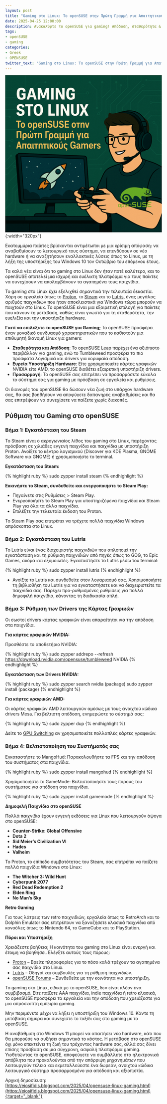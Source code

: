```yaml
---
layout: post
title: "Gaming στο Linux: Το openSUSE στην Πρώτη Γραμμή για Απαιτητικούς Gamers"
date: 2025-04-25 12:00:00
description: Ανακαλύψτε το openSUSE για gaming! Απόδοση, σταθερότητα & υποστήριξη hardware. Μεταφερθείτε από τα Windows χωρίς κόστος. Οδηγός εγκατάστασης.
tags:
- openSUSE
- gaming
categories:
- Greek
- OPENSUSE
twitter_text: 'Gaming στο Linux: Το openSUSE στην Πρώτη Γραμμή για Απαιτητικούς Gamers'
---
```


![Gaming στο Linux: Το openSUSE στην Πρώτη Γραμμή για Απαιτητικούς Gamers](/post_images/opensuse/openSUSE-gaming.png "Gaming στο Linux: Το openSUSE στην Πρώτη Γραμμή για Απαιτητικούς Gamers"){:width="320px"}

Εκατομμύρια παίκτες βρίσκονται αντιμέτωποι με μια κρίσιμη απόφαση: να αναβαθμίσουν το λειτουργικό τους σύστημα, να επενδύσουν σε νέο hardware ή να αναζητήσουν εναλλακτικές λύσεις όπως το Linux, με τη λήξη της υποστήριξης του Windows 10 τον Οκτώβριο του επόμενου έτους.

Τα καλά νέα είναι ότι το gaming στο Linux δεν ήταν ποτέ καλύτερο, και το openSUSE αποτελεί μια ισχυρή και ευέλικτη πλατφόρμα για τους παίκτες να συνεχίσουν να απολαμβάνουν τα αγαπημένα τους παιχνίδια.

Το gaming στο Linux έχει εξελιχθεί σημαντικά την τελευταία δεκαετία. Χάρη σε εργαλεία όπως το [Proton](https://www.protondb.com/), το [Steam](https://store.steampowered.com/) και το [Lutris](https://lutris.net/), ένας μεγάλος αριθμός παιχνιδιών που ήταν αποκλειστικά για Windows τώρα μπορούν να παιχτούν στο Linux. Το openSUSE είναι μια εξαιρετική επιλογή για παίκτες που κάνουν τη μετάβαση, καθώς είναι γνωστό για τη σταθερότητα, την ευελιξία και την υποστήριξη hardware.

**Γιατί να επιλέξετε το openSUSE για Gaming;** Το openSUSE προσφέρει έναν μοναδικό συνδυασμό χαρακτηριστικών που το καθιστούν μια επιθυμητή διανομή Linux για gamers:

*   **Σταθερότητα και Απόδοση**: Το openSUSE Leap παρέχει ένα αξιόπιστο περιβάλλον για gaming, ενώ το Tumbleweed προσφέρει τα πιο πρόσφατα λογισμικά και drivers για κορυφαία απόδοση.
*   **Ευρεία Υποστήριξη Hardware**: Είτε χρησιμοποιείτε κάρτες γραφικών NVIDIA είτε AMD, το openSUSE διαθέτει εξαιρετική υποστήριξη drivers.
*   **Προσαρμογή**: Το openSUSE σας επιτρέπει να προσαρμόσετε εύκολα το σύστημά σας για gaming με πρόσβαση σε εργαλεία και ρυθμίσεις.

Οι διανομές του openSUSE θα δώσουν νέα ζωή στο υπάρχον hardware σας, θα σας βοηθήσουν να αποφύγετε δαπανηρές αναβαθμίσεις και θα σας επιτρέψουν να συνεχίσετε να παίζετε χωρίς διακοπές.

## Ρύθμιση του Gaming στο openSUSE

### **Βήμα 1: Εγκατάσταση του Steam**

Το Steam είναι ο ακρογωνιαίος λίθος του gaming στο Linux, παρέχοντας πρόσβαση σε χιλιάδες εγγενή παιχνίδια και παιχνίδια με υποστήριξη Proton. Ανοίξτε το κέντρο λογισμικού (Discover για KDE Plasma, GNOME Software για GNOME) ή χρησιμοποιήστε το terminal.

**Εγκατάσταση του Steam:**

{% highlight ruby %}
sudo zypper install steam
{% endhighlight %}

**Εκκινήστε το Steam, συνδεθείτε και ενεργοποιήστε το Steam Play:**

*   Πηγαίνετε στις Ρυθμίσεις > Steam Play.
*   Ενεργοποιήστε το Steam Play για υποστηριζόμενα παιχνίδια και Steam Play για όλα τα άλλα παιχνίδια.
*   Επιλέξτε την τελευταία έκδοση του Proton.

Το Steam Play σας επιτρέπει να τρέχετε πολλά παιχνίδια Windows απρόσκοπτα στο Linux.

### **Βήμα 2: Εγκατάσταση του Lutris**

Το Lutris είναι ένας διαχειριστής παιχνιδιών που απλοποιεί την εγκατάσταση και τη ρύθμιση παιχνιδιών από πηγές όπως το GOG, το Epic Games, ακόμα και εξομοιωτές. Εγκαταστήστε το Lutris μέσω του terminal:

{% highlight ruby %}
sudo zypper install lutris
{% endhighlight %}

*   Ανοίξτε το Lutris και συνδεθείτε στον λογαριασμό σας. Χρησιμοποιήστε τη βιβλιοθήκη του Lutris για να εγκαταστήσετε και να διαχειριστείτε τα παιχνίδια σας. Παρέχει προ-ρυθμισμένες ρυθμίσεις για πολλά δημοφιλή παιχνίδια, κάνοντας τη διαδικασία απλή.

### **Βήμα 3: Ρύθμιση των Drivers της Κάρτας Γραφικών**

Οι σωστοί drivers κάρτας γραφικών είναι απαραίτητοι για την απόδοση στα παιχνίδια.

**Για κάρτες γραφικών NVIDIA:**

Προσθέστε το αποθετήριο NVIDIA:

{% highlight ruby %}
sudo zypper addrepo --refresh https://download.nvidia.com/opensuse/tumbleweed NVIDIA
{% endhighlight %}

**Εγκατάσταση των Drivers NVIDIA:**

{% highlight ruby %}
sudo zypper search nvidia (package) sudo zypper install (package)
{% endhighlight %}

**Για κάρτες γραφικών AMD:**

Οι κάρτες γραφικών AMD λειτουργούν αμέσως με τους ανοιχτού κώδικα drivers Mesa. Για βέλτιστη απόδοση, ενημερώστε το σύστημά σας:

{% highlight ruby %}
sudo zypper dup
{% endhighlight %}

Δείτε το [GPU Switching](https://news.opensuse.org/2024/12/09/gpu-switching-game-changing/) αν χρησιμοποιείτε πολλαπλές κάρτες γραφικών.

### **Βήμα 4: Βελτιστοποίηση του Συστήματός σας**

Εγκαταστήστε το MangoHud: Παρακολουθήστε τα FPS και την απόδοση του συστήματος στα παιχνίδια.

{% highlight ruby %}
sudo zypper install mangohud
{% endhighlight %}

Χρησιμοποιήστε το GameMode: Βελτιστοποιήστε τους πόρους του συστήματος για απόδοση στα παιχνίδια.

{% highlight ruby %}
sudo zypper install gamemode
{% endhighlight %}

**Δημοφιλή Παιχνίδια στο openSUSE**

Πολλά παιχνίδια έχουν εγγενή εκδόσεις για Linux που λειτουργούν άψογα στο openSUSE:

*   **Counter-Strike: Global Offensive**
*   **Dota 2**
*   **Sid Meier’s Civilization VI**
*   **Hades**
*   **Valheim**

Το Proton, το επίπεδο συμβατότητας του Steam, σας επιτρέπει να παίζετε πολλά παιχνίδια Windows στο Linux:

*   **The Witcher 3: Wild Hunt**
*   **Cyberpunk 2077**
*   **Red Dead Redemption 2**
*   **Elden Ring**
*   **No Man’s Sky**

**Retro Gaming**

Για τους λάτρεις των retro παιχνιδιών, εργαλεία όπως το RetroArch και το Dolphin Emulator σας επιτρέπουν να ξαναζήσετε κλασικά παιχνίδια από κονσόλες όπως το Nintendo 64, το GameCube και το PlayStation.

**Πόροι και Υποστήριξη**

Χρειάζεστε βοήθεια; Η κοινότητα του gaming στο Linux είναι ενεργή και έτοιμη να βοηθήσει. Ελέγξτε αυτούς τους πόρους:

*   [Proton](https://www.protondb.com/) – Βρείτε πληροφορίες για το πόσο καλά τρέχουν τα αγαπημένα σας παιχνίδια στο Linux.
*   [Lutris](https://lutris.net/) – Οδηγοί και συμβουλές για τη ρύθμιση παιχνιδιών.
*   [openSUSE Forums](https://forums.opensuse.org/) – Συνδεθείτε με την κοινότητα για υποστήριξη.

Το gaming στο Linux, ειδικά με το openSUSE, δεν είναι πλέον ένα συμβιβασμό. Είτε παίζετε AAA παιχνίδια, indie παιχνίδια ή retro κλασικά, το openSUSE προσφέρει τα εργαλεία και την απόδοση που χρειάζεστε για μια απρόσκοπτη εμπειρία gaming.

Μην περιμένετε μέχρι να λήξει η υποστήριξη του Windows 10. Κάντε τη μετάβαση σήμερα και συνεχίστε το ταξίδι σας στο gaming με το openSUSE.

Η αναβάθμιση στο Windows 11 μπορεί να απαιτήσει νέο hardware, κάτι που θα μπορούσε να αυξήσει σημαντικά το κόστος. Η μετάβαση στο openSUSE όχι μόνο επεκτείνει τη ζωή του τρέχοντος hardware σας, αλλά σας δίνει επίσης πρόσβαση σε μια σύγχρονη, ασφαλή πλατφόρμα gaming. Υιοθετώντας το openSUSE, αποφεύγετε να συμβάλλετε στα ηλεκτρονικά απόβλητα που προκαλούνται από την απόρριψη μηχανημάτων που λειτουργούν τέλεια και εκμεταλλεύεστε ένα δωρεάν, ανοιχτού κώδικα λειτουργικό σύστημα προσαρμοσμένο για απόδοση και αξιοπιστία.

Αρχική δημοσίευση:  
[https://eiosifidis.blogspot.com/2025/04/opensuse-linux-gaming.html](https://eiosifidis.blogspot.com/2025/04/opensuse-linux-gaming.html){:target="_blank"}

